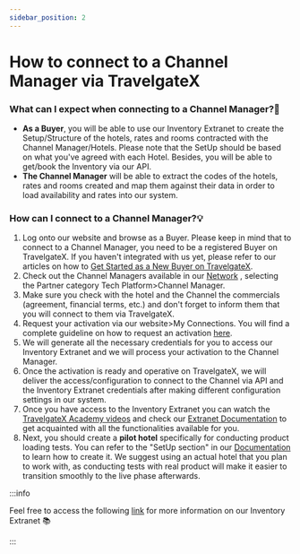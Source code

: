 ```yaml
---
sidebar_position: 2
---
```


# How to connect to a Channel Manager via TravelgateX

### What can I expect when connecting to a Channel Manager?🚀

- **As a Buyer**, you will be able to use our Inventory Extranet to create the Setup/Structure of the hotels, rates and rooms contracted with the Channel Manager/Hotels. Please note that the SetUp should be based on what you've agreed with each Hotel. Besides, you will be able to get/book the Inventory via our API.
- **The Channel Manager** will be able to extract the codes of the hotels, rates and rooms created and map them against their data in order to load availability and rates into our system.

### How can I connect to a Channel Manager?💡
1. Log onto our website and browse as a Buyer. Please keep in mind that to connect to a Channel Manager, you need to be a registered Buyer on TravelgateX. If you haven't integrated with us yet, please refer to our articles on how to [Get Started as a New Buyer on TravelgateX](https://knowledge.travelgate.com/buying-on-travelgatex#getting-started-as-a-new-buyer).
1. Check out the Channel Managers available in our [Network](https://app.travelgatex.com/network) , selecting the Partner category Tech Platform>Channel Manager.
1. Make sure you check with the hotel and the Channel the commercials (agreement, financial terms, etc.) and don't forget to inform them that you will connect to them via TravelgateX.
1. Request your activation via our website>My Connections. You will find a complete guideline on how to request an activation [here](https://knowledge.travelgate.com/auto-activations-quickguide).
1. We will generate all the necessary credentials for you to access our Inventory Extranet and we will process your activation to the Channel Manager.
1. Once the activation is ready and operative on TravelgateX, we will deliver the access/configuration to connect to the Channel via API and the Inventory Extranet credentials after making different configuration settings in our system.
1. Once you have access to the Inventory Extranet you can watch the [TravelgateX Academy videos](https://www.youtube.com/watch?v=V_nJoDkMOTA) and check our [Extranet Documentation](https://docs.travelgatex.com/inventory-x/extranet/) to get acquainted with all the functionalities available for you. 
1. Next, you should create a **pilot hotel** specifically for conducting product loading tests. You can refer to the "SetUp section" in our [Documentation](https://docs.travelgatex.com/inventory-x/extranet/load-product/setup/) to learn how to create it. We suggest using an actual hotel that you plan to work with, as conducting tests with real product will make it easier to transition smoothly to the live phase afterwards.

:::info

Feel free to access the following [link](https://docs.travelgatex.com/inventory-x/extranet/) for more information on our Inventory Extranet 📚

:::